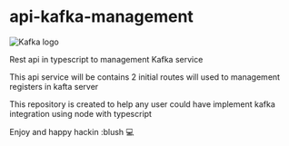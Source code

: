 # api-kafka-management

![Kafka logo](https://cdn.icon-icons.com/icons2/2699/PNG/512/apache_kafka_logo_icon_167866.png "Apache Kafka Logo")

Rest api in typescript to management Kafka service

This api service will be contains 2 initial routes will used to management registers in kafta server

This repository is created to help any user could have implement kafka integration using node with typescript

Enjoy and happy hackin :blush 💻